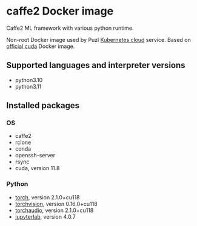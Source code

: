 # caffe2 Docker image

Caffe2 ML framework with various python runtime.

Non-root Docker image used by Puzl [Kubernetes cloud](https://puzl.cloud) service. Based on [official cuda](https://hub.docker.com/r/nvidia/cuda) Docker image.
## Supported languages and interpreter versions
- python3.10
- python3.11

## Installed packages
### OS
- caffe2
- rclone
- conda
- openssh-server
- rsync
- cuda, version 11.8

### Python
- [torch](https://pypi.org/project/torch/), version 2.1.0+cu118
- [torchvision](https://pypi.org/project/torchvision/), version 0.16.0+cu118
- [torchaudio](https://pypi.org/project/torchaudio/), version 2.1.0+cu118
- [jupyterlab](https://pypi.org/project/jupyterlab/), version 4.0.7


